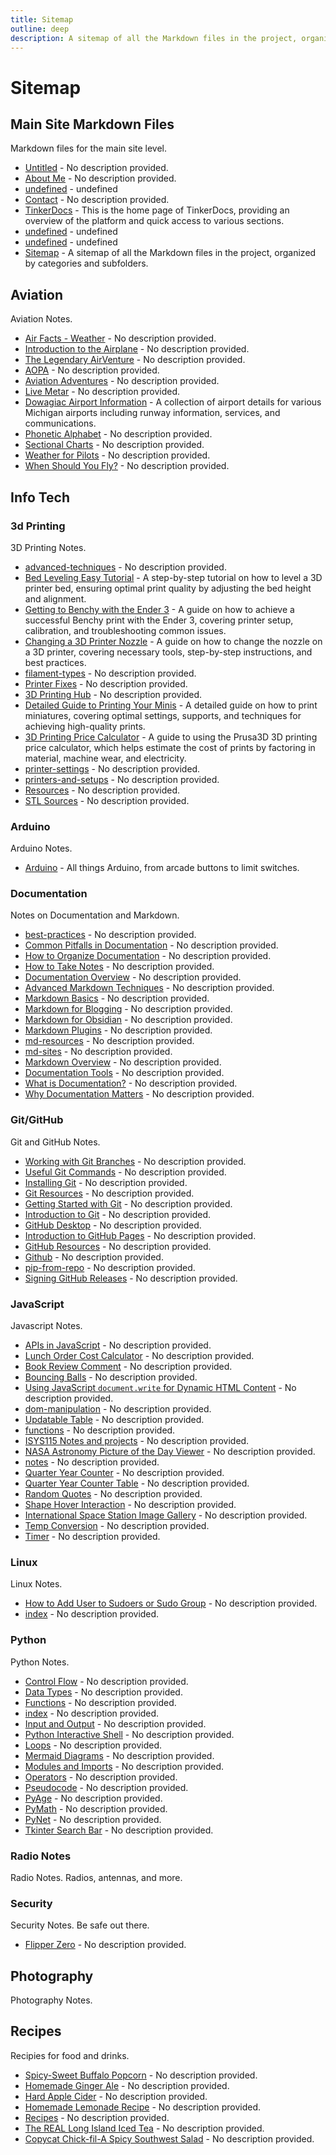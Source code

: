 ```yaml
---
title: Sitemap
outline: deep
description: A sitemap of all the Markdown files in the project, organized by categories and subfolders.
---
```


# Sitemap

## Main Site Markdown Files

Markdown files for the main site level.
- [Untitled](/Untitled) - No description provided.
- [About Me](/about) - No description provided.
- [undefined](undefined) - undefined
- [Contact](/contact) - No description provided.
- [TinkerDocs](/index) - This is the home page of TinkerDocs, providing an overview of the platform and quick access to various sections.
- [undefined](undefined) - undefined
- [undefined](undefined) - undefined
- [Sitemap](/sitemap) - A sitemap of all the Markdown files in the project, organized by categories and subfolders.
## Aviation

Aviation Notes.

- [Air Facts - Weather](/aviation/air-facts) - No description provided.
- [Introduction to the Airplane](/aviation/airplane-intro) - No description provided.
- [The Legendary AirVenture](/aviation/airventure-resources) - No description provided.
- [AOPA](/aviation/aopa-resources) - No description provided.
- [Aviation Adventures](/aviation/index) - No description provided.
- [Live Metar](/aviation/live-metar) - No description provided.
- [Dowagiac Airport Information](/aviation/michigan-airport) - A collection of airport details for various Michigan airports including runway information, services, and communications.
- [Phonetic Alphabet](/aviation/phonetic-alphabet) - No description provided.
- [Sectional Charts](/aviation/sectional-charts) - No description provided.
- [Weather for Pilots](/aviation/weather) - No description provided.
- [When Should You Fly?](/aviation/when-should-i-fly) - No description provided.
## Info Tech

### 3d Printing

3D Printing Notes.

- [advanced-techniques](/3d-printing/advanced-techniques) - No description provided.
- [Bed Leveling Easy Tutorial](/3d-printing/bed-leveling) - A step-by-step tutorial on how to level a 3D printer bed, ensuring optimal print quality by adjusting the bed height and alignment.
- [Getting to Benchy with the Ender 3](/3d-printing/benchy-ender-3) - A guide on how to achieve a successful Benchy print with the Ender 3, covering printer setup, calibration, and troubleshooting common issues.
- [Changing a 3D Printer Nozzle](/3d-printing/ender3-change-nozzle) - A guide on how to change the nozzle on a 3D printer, covering necessary tools, step-by-step instructions, and best practices.
- [filament-types](/3d-printing/filament-types) - No description provided.
- [Printer Fixes](/3d-printing/fixes) - No description provided.
- [3D Printing Hub](/3d-printing/index) - No description provided.
- [Detailed Guide to Printing Your Minis](/3d-printing/minis) - A detailed guide on how to print miniatures, covering optimal settings, supports, and techniques for achieving high-quality prints.
- [3D Printing Price Calculator](/3d-printing/price-calc) - A guide to using the Prusa3D 3D printing price calculator, which helps estimate the cost of prints by factoring in material, machine wear, and electricity.
- [printer-settings](/3d-printing/printer-settings) - No description provided.
- [printers-and-setups](/3d-printing/printers-and-setups) - No description provided.
- [Resources](/3d-printing/resources) - No description provided.
- [STL Sources](/3d-printing/stl-sources) - No description provided.
### Arduino

Arduino Notes.

- [Arduino](/arduino/index) - All things Arduino, from arcade buttons to limit switches.
### Documentation

Notes on Documentation and Markdown.

- [best-practices](/documentation/best-practices) - No description provided.
- [Common Pitfalls in Documentation](/documentation/common-pitfalls) - No description provided.
- [How to Organize Documentation](/documentation/how-to-organize) - No description provided.
- [How to Take Notes](/documentation/how-to-take-notes) - No description provided.
- [Documentation Overview](/documentation/index) - No description provided.
- [Advanced Markdown Techniques](/documentation/md-advanced) - No description provided.
- [Markdown Basics](/documentation/md-basics) - No description provided.
- [Markdown for Blogging](/documentation/md-blogging) - No description provided.
- [Markdown for Obsidian](/documentation/md-obsidian) - No description provided.
- [Markdown Plugins](/documentation/md-plugins) - No description provided.
- [md-resources](/documentation/md-resources) - No description provided.
- [md-sites](/documentation/md-sites) - No description provided.
- [Markdown Overview](/documentation/md) - No description provided.
- [Documentation Tools](/documentation/tools) - No description provided.
- [What is Documentation?](/documentation/what-is-it) - No description provided.
- [Why Documentation Matters](/documentation/why-it-matters) - No description provided.
### Git/GitHub

Git and GitHub Notes.

- [Working with Git Branches](/github/git-branches) - No description provided.
- [Useful Git Commands](/github/git-commands) - No description provided.
- [Installing Git](/github/git-install) - No description provided.
- [Git Resources](/github/git-resources) - No description provided.
- [Getting Started with Git](/github/git-started) - No description provided.
- [Introduction to Git](/github/git) - No description provided.
- [GitHub Desktop](/github/github-install) - No description provided.
- [Introduction to GitHub Pages](/github/github-pages) - No description provided.
- [GitHub Resources](/github/github-resources) - No description provided.
- [Github](/github/index) - No description provided.
- [pip-from-repo](/github/pip-from-repo) - No description provided.
- [Signing GitHub Releases](/github/signing-repos) - No description provided.
### JavaScript

Javascript Notes.

- [APIs in JavaScript](/js/api) - No description provided.
- [Lunch Order Cost Calculator](/js/bill-total) - No description provided.
- [Book Review Comment](/js/book-review) - No description provided.
- [Bouncing Balls](/js/bouncing-balls) - No description provided.
- [Using JavaScript `document.write` for Dynamic HTML Content](/js/doc-write) - No description provided.
- [dom-manipulation](/js/dom-manipulation) - No description provided.
- [Updatable Table](/js/dynamic-table) - No description provided.
- [functions](/js/functions) - No description provided.
- [ISYS115 Notes and projects](/js/index) - No description provided.
- [NASA Astronomy Picture of the Day Viewer](/js/nasa-api) - No description provided.
- [notes](/js/notes) - No description provided.
- [Quarter Year Counter](/js/quarter-counter) - No description provided.
- [Quarter Year Counter Table](/js/quarter-year-table) - No description provided.
- [Random Quotes](/js/random-quotes) - No description provided.
- [Shape Hover Interaction](/js/shapes) - No description provided.
- [International Space Station Image Gallery](/js/space-station) - No description provided.
- [Temp Conversion](/js/temp-converter) - No description provided.
- [Timer](/js/timer) - No description provided.
### Linux

Linux Notes.

- [How to Add User to Sudoers or Sudo Group](/linux/add-user-to-sudoers) - No description provided.
- [index](/linux/index) - No description provided.
### Python

Python Notes.

- [Control Flow](/py/control-flow) - No description provided.
- [Data Types](/py/data-types) - No description provided.
- [Functions](/py/functions) - No description provided.
- [index](/py/index) - No description provided.
- [Input and Output](/py/input-output) - No description provided.
- [Python Interactive Shell](/py/interactive-shell) - No description provided.
- [Loops](/py/loops) - No description provided.
- [Mermaid Diagrams](/py/mermaid-diagrams) - No description provided.
- [Modules and Imports](/py/modules-and-imports) - No description provided.
- [Operators](/py/operators) - No description provided.
- [Pseudocode](/py/pseudocode) - No description provided.
- [PyAge](/py/pyage) - No description provided.
- [PyMath](/py/pymath) - No description provided.
- [PyNet](/py/pynet) - No description provided.
- [Tkinter Search Bar](/py/pysearch) - No description provided.
### Radio Notes

Radio Notes. Radios, antennas, and more.

### Security

Security Notes. Be safe out there.

- [Flipper Zero](/security/flipper-zero) - No description provided.

## Photography

Photography Notes.

## Recipes

Recipies for food and drinks.

- [Spicy-Sweet Buffalo Popcorn](/recipes/buffalo-popcorn) - No description provided.
- [Homemade Ginger Ale](/recipes/ginger-ale) - No description provided.
- [Hard Apple Cider](/recipes/hard-cider) - No description provided.
- [Homemade Lemonade Recipe](/recipes/homemade-lemonade) - No description provided.
- [Recipes](/recipes/index) - No description provided.
- [The REAL Long Island Iced Tea](/recipes/long-island) - No description provided.
- [Copycat Chick-fil-A Spicy Southwest Salad](/recipes/spicy-southwest-salad) - No description provided.
